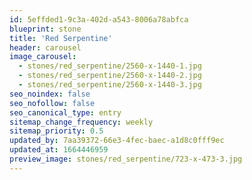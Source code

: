 ```yaml
---
id: 5effded1-9c3a-402d-a543-8006a78abfca
blueprint: stone
title: 'Red Serpentine'
header: carousel
image_carousel:
  - stones/red_serpentine/2560-x-1440-1.jpg
  - stones/red_serpentine/2560-x-1440-2.jpg
  - stones/red_serpentine/2560-x-1440-3.jpg
seo_noindex: false
seo_nofollow: false
seo_canonical_type: entry
sitemap_change_frequency: weekly
sitemap_priority: 0.5
updated_by: 7aa39372-66e3-4fec-baec-a1d8c0fff9ec
updated_at: 1664446959
preview_image: stones/red_serpentine/723-x-473-3.jpg
---
```

